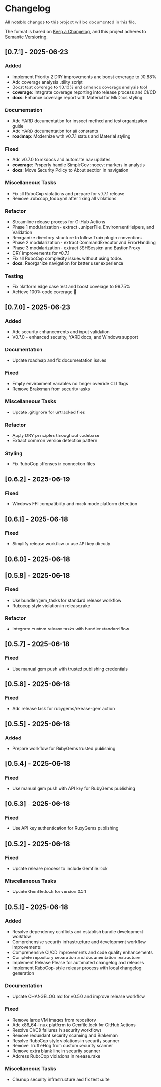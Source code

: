 # Changelog

All notable changes to this project will be documented in this file.

The format is based on [Keep a Changelog](https://keepachangelog.com/en/1.0.0/),
and this project adheres to [Semantic Versioning](https://semver.org/spec/v2.0.0.html).

## [0.7.1] - 2025-06-23

### Added

- Implement Priority 2 DRY improvements and boost coverage to 90.88%
- Add coverage analysis utility script
- Boost test coverage to 93.13% and enhance coverage analysis tool
- **coverage**: Integrate coverage reporting into release process and CI/CD
- **docs**: Enhance coverage report with Material for MkDocs styling

### Documentation

- Add YARD documentation for inspect method and test organization guide
- Add YARD documentation for all constants
- **roadmap**: Modernize with v0.7.1 status and Material styling

### Fixed

- Add v0.7.0 to mkdocs and automate nav updates
- **coverage**: Properly handle SimpleCov :nocov: markers in analysis
- **docs**: Move Security Policy to About section in navigation

### Miscellaneous Tasks

- Fix all RuboCop violations and prepare for v0.7.1 release
- Remove .rubocop_todo.yml after fixing all violations

### Refactor

- Streamline release process for GitHub Actions
- Phase 1 modularization - extract JuniperFile, EnvironmentHelpers, and Validation
- Reorganize directory structure to follow Train plugin conventions
- Phase 2 modularization - extract CommandExecutor and ErrorHandling
- Phase 3 modularization - extract SSHSession and BastionProxy
- DRY improvements for v0.7.1
- Fix all RuboCop complexity issues without using todos
- **docs**: Reorganize navigation for better user experience

### Testing

- Fix platform edge case test and boost coverage to 99.75%
- Achieve 100% code coverage 🎯

## [0.7.0] - 2025-06-23

### Added

- Add security enhancements and input validation
- V0.7.0 - enhanced security, YARD docs, and Windows support

### Documentation

- Update roadmap and fix documentation issues

### Fixed

- Empty environment variables no longer override CLI flags
- Remove Brakeman from security tasks

### Miscellaneous Tasks

- Update .gitignore for untracked files

### Refactor

- Apply DRY principles throughout codebase
- Extract common version detection pattern

### Styling

- Fix RuboCop offenses in connection files

## [0.6.2] - 2025-06-19

### Fixed

- Windows FFI compatibility and mock mode platform detection

## [0.6.1] - 2025-06-18

### Fixed

- Simplify release workflow to use API key directly

## [0.6.0] - 2025-06-18

## [0.5.8] - 2025-06-18

### Fixed

- Use bundler/gem_tasks for standard release workflow
- Rubocop style violation in release.rake

### Refactor

- Integrate custom release tasks with bundler standard flow

## [0.5.7] - 2025-06-18

### Fixed

- Use manual gem push with trusted publishing credentials

## [0.5.6] - 2025-06-18

### Fixed

- Add release task for rubygems/release-gem action

## [0.5.5] - 2025-06-18

### Added

- Prepare workflow for RubyGems trusted publishing

## [0.5.4] - 2025-06-18

### Fixed

- Use manual gem push with API key for RubyGems publishing

## [0.5.3] - 2025-06-18

### Fixed

- Use API key authentication for RubyGems publishing

## [0.5.2] - 2025-06-18

### Fixed

- Update release process to include Gemfile.lock

### Miscellaneous Tasks

- Update Gemfile.lock for version 0.5.1

## [0.5.1] - 2025-06-18

### Added

- Resolve dependency conflicts and establish bundle development workflow
- Comprehensive security infrastructure and development workflow improvements
- Comprehensive CI/CD improvements and code quality enhancements
- Complete repository separation and documentation restructure
- Implement Release Please for automated changelog and releases
- Implement RuboCop-style release process with local changelog generation

### Documentation

- Update CHANGELOG.md for v0.5.0 and improve release workflow

### Fixed

- Remove large VM images from repository
- Add x86_64-linux platform to Gemfile.lock for GitHub Actions
- Resolve CI/CD failures in security workflows
- Remove redundant security scanning and Brakeman
- Resolve RuboCop style violations in security scanner
- Remove TruffleHog from custom security scanner
- Remove extra blank line in security scanner
- Address RuboCop violations in release.rake

### Miscellaneous Tasks

- Cleanup security infrastructure and fix test suite

<!-- generated by git-cliff -->
